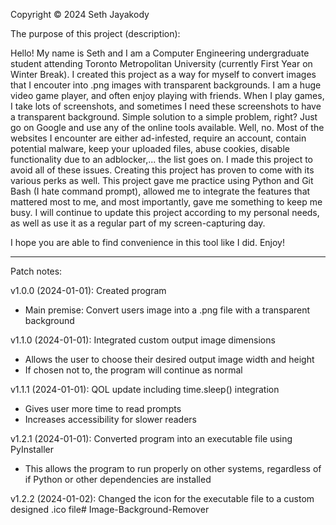 Copyright © 2024 Seth Jayakody

The purpose of this project (description):

Hello! My name is Seth and I am a Computer Engineering undergraduate student attending Toronto Metropolitan University (currently First
Year on Winter Break). I created this project as a way for myself to convert images that I encouter into .png images with transparent backgrounds.
I am a huge video game player, and often enjoy playing with friends. When I play games, I take lots of screenshots, and sometimes I need these
screenshots to have a transparent background. Simple solution to a simple problem, right? Just go on Google and use any of the online tools 
available. Well, no. Most of the websites I encounter are either ad-infested, require an account, contain potential malware, keep your uploaded files,
abuse cookies, disable functionality due to an adblocker,... the list goes on. I made this project to avoid all of these issues. Creating this project
has proven to come with its various perks as well. This project gave me practice using Python and Git Bash (I hate command prompt), allowed me
to integrate the features that mattered most to me, and most importantly, gave me something to keep me busy. I will continue to update this
project according to my personal needs, as well as use it as a regular part of my screen-capturing day.

I hope you are able to find convenience in this tool like I did. Enjoy!

**************************************************************************************************************************************************************************

Patch notes:

v1.0.0 (2024-01-01):
Created program
  - Main premise: Convert users image into a .png file with a transparent background

v1.1.0 (2024-01-01):
Integrated custom output image dimensions
  - Allows the user to choose their desired output image width and height
  - If chosen not to, the program will continue as normal

v1.1.1 (2024-01-01):
QOL update including time.sleep() integration
  - Gives user more time to read prompts
  - Increases accessibility for slower readers

v1.2.1 (2024-01-01):
Converted program into an executable file using PyInstaller
  - This allows the program to run properly on other systems, regardless of if Python or other dependencies are installed

v1.2.2 (2024-01-02):
Changed the icon for the executable file to a custom designed .ico file# Image-Background-Remover
